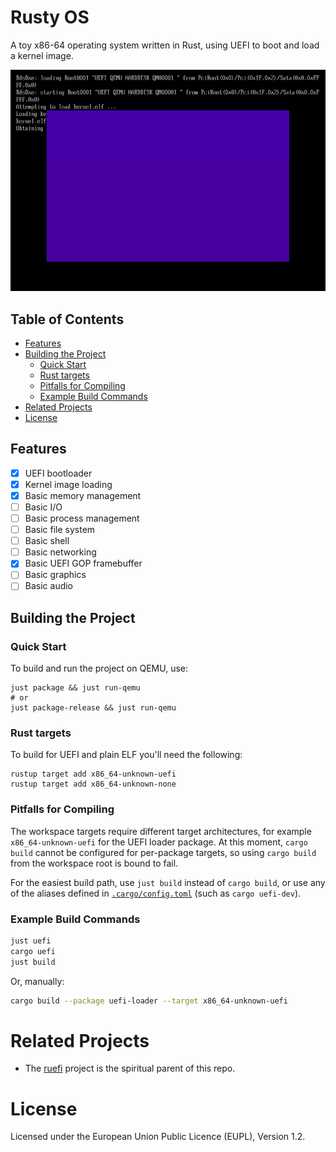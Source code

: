 # Rusty OS

A toy x86-64 operating system written in Rust, using UEFI to boot and load a kernel image.

![A screenshot of the "OS" running](docs/screenshot.png)

## Table of Contents

<!-- START doctoc generated TOC please keep comment here to allow auto update -->
<!-- DON'T EDIT THIS SECTION, INSTEAD RE-RUN doctoc TO UPDATE -->

  - [Features](#features)
  - [Building the Project](#building-the-project)
    - [Quick Start](#quick-start)
    - [Rust targets](#rust-targets)
    - [Pitfalls for Compiling](#pitfalls-for-compiling)
    - [Example Build Commands](#example-build-commands)
- [Related Projects](#related-projects)
- [License](#license)

<!-- END doctoc generated TOC please keep comment here to allow auto update -->

## Features

* [x] UEFI bootloader
* [x] Kernel image loading
* [x] Basic memory management
* [ ] Basic I/O
* [ ] Basic process management
* [ ] Basic file system
* [ ] Basic shell
* [ ] Basic networking
* [x] Basic UEFI GOP framebuffer
* [ ] Basic graphics
* [ ] Basic audio

## Building the Project

### Quick Start

To build and run the project on QEMU, use:

```shell
just package && just run-qemu
# or
just package-release && just run-qemu
```

### Rust targets

To build for UEFI and plain ELF you'll need the following:

```shell
rustup target add x86_64-unknown-uefi
rustup target add x86_64-unknown-none
```

### Pitfalls for Compiling

The workspace targets require different target architectures, for example `x86_64-unknown-uefi` for
the UEFI loader package. At this moment, `cargo build`
cannot be configured for per-package targets, so
using `cargo build` from the workspace root is bound to
fail.

For the easiest build path, use `just build` instead
of `cargo build`, or use any of the aliases defined
in [`.cargo/config.toml`](.cargo/config.toml) (such
as `cargo uefi-dev`).

### Example Build Commands

```sh
just uefi
cargo uefi
just build
```

Or, manually:

```sh
cargo build --package uefi-loader --target x86_64-unknown-uefi
```

# Related Projects

* The [ruefi](https://github.com/sunsided/ruefi) project is the spiritual parent of this repo.

# License

Licensed under the European Union Public Licence (EUPL), Version 1.2.
